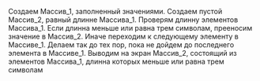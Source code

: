 Создаем Массив_1, заполненный значениями. Создаем пустой Массив_2, равный длинне Массива_1.
Проверям длинну элементов Массива_1. Если длинна меньше или равна трем символам, прееносим 
значение в Массив_2. Иначе переходим к следующему элементу в Массиве_1. Делаем так до тех пор, 
пока не дойдем до последнего элемента в Массиве_1. Выводим на экран Массив_2, состоящий 
из элементов Массива_1, длинна которых меньше или равна трем символам

